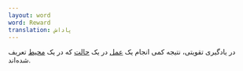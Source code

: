 ```yaml
---
layout: word
word: Reward
translation: پاداش
---
```


در یادگیری تقویتی، نتیجه کمی انجام یک [عمل](/A/action) در یک [حالت](/S/state) که در یک [محیط](/E/environment) تعریف شده‌اند.

